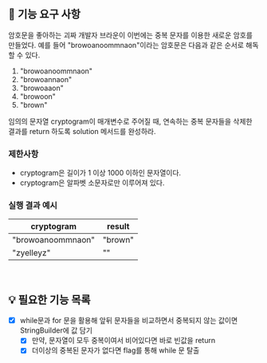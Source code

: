 ## 🚀 기능 요구 사항

암호문을 좋아하는 괴짜 개발자 브라운이 이번에는 중복 문자를 이용한 새로운 암호를 만들었다. 예를 들어 "browoanoommnaon"이라는 암호문은 다음과 같은 순서로 해독할 수 있다.

1. "browoanoommnaon"
2. "browoannaon"
3. "browoaaon"
4. "browoon"
5. "brown"

임의의 문자열 cryptogram이 매개변수로 주어질 때, 연속하는 중복 문자들을 삭제한 결과를 return 하도록 solution 메서드를 완성하라.

### 제한사항

- cryptogram은 길이가 1 이상 1000 이하인 문자열이다.
- cryptogram은 알파벳 소문자로만 이루어져 있다.

### 실행 결과 예시

| cryptogram | result |
| --- | --- |
| "browoanoommnaon" | "brown" |
| "zyelleyz" | "" |

<br>

## 💡 필요한 기능 목록
* [x] while문과 for 문을 활용해 앞뒤 문자들을 비교하면서 중복되지 않는 값이면 StringBuilder에 값 담기
  * [x] 만약, 문자열이 모두 중복이여서 비어있다면 바로 빈값을 return
  * [x] 더이상의 중복된 문자가 없다면 flag를 통해 while 문 탈출
